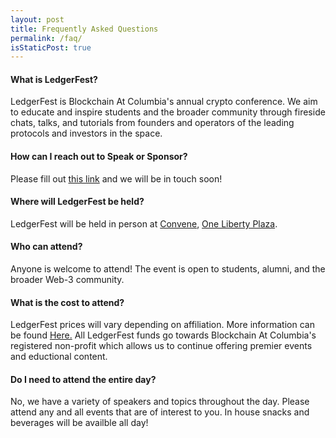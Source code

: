 ```yaml
---
layout: post
title: Frequently Asked Questions
permalink: /faq/
isStaticPost: true
---
```

#### What is LedgerFest?

LedgerFest is Blockchain At Columbia's annual crypto conference. We aim to educate and inspire students and the broader community through fireside chats, talks, and tutorials from founders and operators of the leading protocols and investors in the space.

#### How can I reach out to Speak or Sponsor?

Please fill out [this link](https://forms.gle/zh5ymTmnKnToe7sV7) and we will be in touch soon!


#### Where will LedgerFest be held?

LedgerFest will be held in person at [Convene](https://convene.com/locations/new-york-city/one-liberty-plaza/), [One Liberty Plaza](https://www.google.com/maps/place/Convene/@40.7097922,-74.0104733,15z/data=!4m5!3m4!1s0x0:0x1e46d18843e5070f!8m2!3d40.7097922!4d-74.0104733).
#### Who can attend?

Anyone is welcome to attend! The event is open to students, alumni, and the broader Web-3 community.  
#### What is the cost to attend?

LedgerFest prices will vary depending on affiliation. More information can be found [Here.](https://www.eventbrite.com/e/ledgerfest22-tickets-401463968537) 
All LedgerFest funds go towards Blockchain At Columbia's registered non-profit which allows us to continue offering premier events and eductional content.

#### Do I need to attend the entire day?

No, we have a variety of speakers and topics throughout the day. Please attend any and all events that are of interest to you. In house snacks and beverages will be availble all day! 

